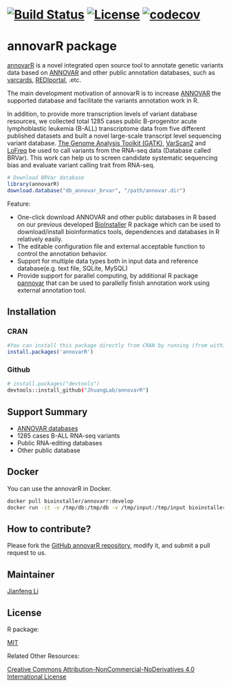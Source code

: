 # [![Build Status](https://travis-ci.org/JhuangLab/annovarR.svg)](https://travis-ci.org/JhuangLab/annovarR) [![License](https://img.shields.io/badge/license-MIT-brightgreen.svg?style=flat)](https://en.wikipedia.org/wiki/MIT_License) [![codecov](https://codecov.io/github/JhuangLab/annovarR/branch/master/graphs/badge.svg)](https://codecov.io/github/JhuangLab/annovarR) 

annovarR package
==============
[annovarR](https://github.com/JhuangLab/annovarR) is a novel integrated open source tool to annotate genetic variants data based on [ANNOVAR](http://annovar.openbioinformatics.org/en/latest/) and other public annotation databases, such as [varcards](http://varcards.biols.ac.cn/), [REDIportal](http://srv00.recas.ba.infn.it/atlas/), .etc. 

The main development motivation of annovarR is to increase [ANNOVAR](http://annovar.openbioinformatics.org/en/latest/) the supported database and facilitate the variants annotation work in R.

In addition, to provide more transcription levels of variant database resources, we collected total 1285 cases public B-progenitor acute lymphoblastic leukemia (B-ALL) transcriptome data from five different published datasets and built a novel large-scale transcript level sequencing variant database. [The Genome Analysis Toolkit (GATK)](https://software.broadinstitute.org/gatk/), [VarScan2](http://massgenomics.org/varscan) and [LoFreq](http://csb5.github.io/lofreq/) be used to call variants from the RNA-seq data (Database called BRVar). This work can help us to screen candidate systematic sequencing bias and evaluate variant calling trait from RNA-seq.

```r
# Download BRVar database
library(annovarR)
download.database("db_annovar_brvar", "/path/annovar.dir")
```

Feature:

-   One-click download ANNOVAR and other public databases in R based on our previous developed [BioInstaller](https://github.com/JhuangLab/BioInstaller) R package which can be used to download/install bioinformatics tools, dependences and databases in R relatively easily.
-   The editable configuration file and external acceptable function to control the annotation behavior.
-   Support for multiple data types both in input data and reference database(e.g. text file, SQLite, MySQL)
-   Provide support for parallel computing, by additional R package [pannovar](http://github.com/JhuangLab/pannovar) that can be used to parallelly finish annotation work using external annotation tool.

## Installation

### CRAN
``` r
#You can install this package directly from CRAN by running (from within R):
install.packages('annovarR')
```

### Github
``` bash
# install.packages("devtools")
devtools::install_github("JhuangLab/annovarR")
```

## Support Summary

-   [ANNOVAR databases](http://annovar.openbioinformatics.org/en/latest/)
-   1285 cases B-ALL RNA-seq variants 
-   Public RNA-editing databases
-   Other public database

## Docker

You can use the annovarR in Docker.

```bash
docker pull bioinstaller/annovarr:develop
docker run -it -v /tmp/db:/tmp/db -v /tmp/input:/tmp/input bioinstaller/annovarr:develop R
```

## How to contribute?

Please fork the [GitHub annovarR repository](https://github.com/JhuangLab/annovarR), modify it, and submit a pull request to us. 

## Maintainer

[Jianfeng Li](https://github.com/Miachol)

## License

R package:

[MIT](https://en.wikipedia.org/wiki/MIT_License)

Related Other Resources:

[Creative Commons Attribution-NonCommercial-NoDerivatives 4.0 International License](https://creativecommons.org/licenses/by-nc-nd/4.0/)

